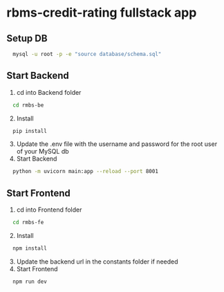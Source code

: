 # rbms-credit-rating fullstack app
## Setup DB
```bash
  mysql -u root -p -e "source database/schema.sql"
```

## Start Backend
1. cd into Backend folder
```bash
  cd rmbs-be
```
2. Install
```bash
  pip install
```
3. Update the .env file with the username and password for the root user of your MySQL db
4. Start Backend
```bash
  python -m uvicorn main:app --reload --port 8001
```


## Start Frontend
1. cd into Frontend folder
```bash
  cd rmbs-fe
```
2. Install
```bash
  npm install
```
3. Update the backend url in the constants folder if needed
4. Start Frontend
```bash
  npm run dev
```
